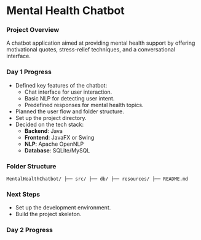 # Mental Health Chatbot

### Project Overview

A chatbot application aimed at providing mental health support by offering motivational quotes, stress-relief techniques, and a conversational interface.

### Day 1 Progress

- Defined key features of the chatbot:
  - Chat interface for user interaction.
  - Basic NLP for detecting user intent.
  - Predefined responses for mental health topics.
- Planned the user flow and folder structure.
- Set up the project directory.
- Decided on the tech stack:
  - **Backend**: Java
  - **Frontend**: JavaFX or Swing
  - **NLP**: Apache OpenNLP
  - **Database**: SQLite/MySQL

### Folder Structure
    MentalHealthChatbot/ ├── src/ ├── db/ ├── resources/ ├── README.md


### Next Steps
- Set up the development environment.
- Build the project skeleton.


### Day 2 Progress